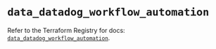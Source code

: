 # `data_datadog_workflow_automation`

Refer to the Terraform Registry for docs: [`data_datadog_workflow_automation`](https://registry.terraform.io/providers/datadog/datadog/3.71.0/docs/data-sources/workflow_automation).
